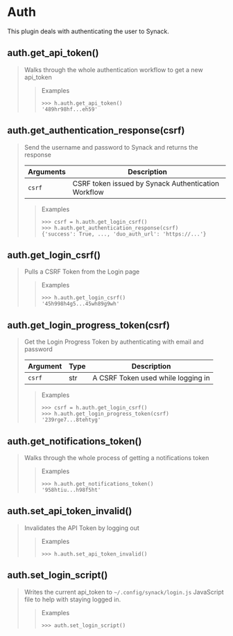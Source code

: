 # Auth

This plugin deals with authenticating the user to Synack.

## auth.get_api_token()

> Walks through the whole authentication workflow to get a new api_token
>
>> Examples
>> ```python3
>> >>> h.auth.get_api_token()
>> '489hr98hf...eh59'
>> ```

## auth.get_authentication_response(csrf)

> Send the username and password to Synack and returns the response
>
> | Arguments | Description
> | --- | ---
> | `csrf` | CSRF token issued by Synack Authentication Workflow
>
>> Examples
>> ```python3
>> >>> csrf = h.auth.get_login_csrf()
>> >>> h.auth.get_authentication_response(csrf)
>> {'success': True, ..., 'duo_auth_url': 'https://...'}
>> ```

## auth.get_login_csrf()

> Pulls a CSRF Token from the Login page
>
>> Examples
>> ```python3
>> >>> h.auth.get_login_csrf()
>> '45h998h4g5...45wh89g9wh'
>> ```

## auth.get_login_progress_token(csrf)

> Get the Login Progress Token by authenticating with email and password
>
> | Argument | Type | Description
> | --- | --- | ---
> | `csrf` | str | A CSRF Token used while logging in
>
>> Examples
>> ```python3
>> >>> csrf = h.auth.get_login_csrf()
>> >>> h.auth.get_login_progress_token(csrf)
>> '239rge7...8tehtyg'
>> ```

## auth.get_notifications_token()

> Walks through the whole process of getting a notifications token
>
>> Examples
>> ```python3
>> >>> h.auth.get_notifications_token()
>> '958htiu...h98f5ht'
>> ```

## auth.set_api_token_invalid()

> Invalidates the API Token by logging out
>
>> Examples
>> ```python3
>> >>> h.auth.set_api_token_invalid()
>> ```

## auth.set_login_script()

> Writes the current api_token to `~/.config/synack/login.js` JavaScript file to help with staying logged in.
>
>> Examples
>> ```python3
>> >>> auth.set_login_script()
>> ```
